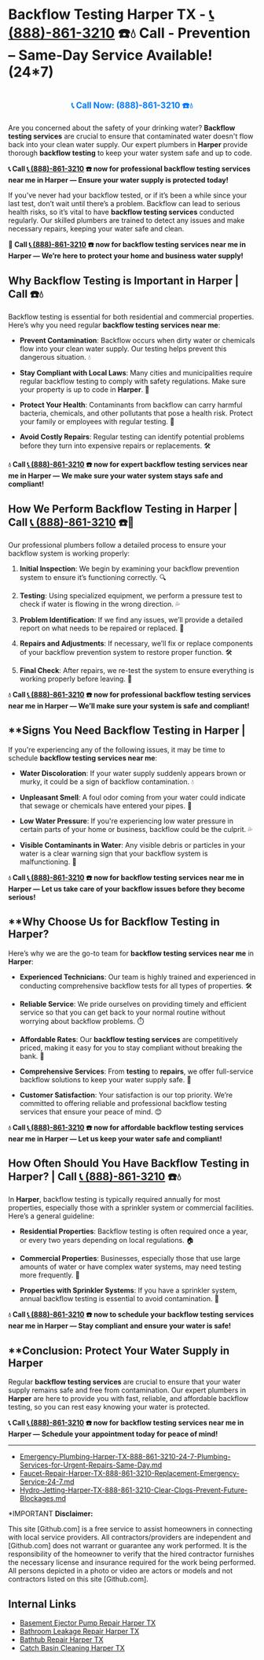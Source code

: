 # **Backflow Testing Harper TX - [📞 (888)-861-3210](https://plumbing-texas-3210.netlify.app) ☎️💧** Call - Prevention – Same-Day Service Available! (24*7)
# 

<p align="center" style="font-size: 1.2em; font-weight: bold; margin: 20px 0;">
  <a href="https://plumbing-texas-3210.netlify.app" target="_blank" style="color: #007BFF; text-decoration: none;">📞 Call Now: (888)-861-3210 ☎️💧</a>
</p>

Are you concerned about the safety of your drinking water? **Backflow testing services** are crucial to ensure that contaminated water doesn't flow back into your clean water supply. Our expert plumbers in **Harper** provide thorough **backflow testing** to keep your water system safe and up to code.

**📞 Call [📞 (888)-861-3210](https://plumbing-texas-3210.netlify.app) ☎️ now for professional **backflow testing services near me** in Harper — Ensure your water supply is protected today!**

If you’ve never had your backflow tested, or if it’s been a while since your last test, don’t wait until there’s a problem. Backflow can lead to serious health risks, so it’s vital to have **backflow testing services** conducted regularly. Our skilled plumbers are trained to detect any issues and make necessary repairs, keeping your water safe and clean.

**🚨 Call [📞 (888)-861-3210](https://plumbing-texas-3210.netlify.app) ☎️ now for **backflow testing services near me** in Harper — We’re here to protect your home and business water supply!**

## **Why Backflow Testing is Important in Harper | Call  ☎️💧**

Backflow testing is essential for both residential and commercial properties. Here’s why you need regular **backflow testing services near me**:

- **Prevent Contamination**: Backflow occurs when dirty water or chemicals flow into your clean water supply. Our testing helps prevent this dangerous situation. 💧

- **Stay Compliant with Local Laws**: Many cities and municipalities require regular backflow testing to comply with safety regulations. Make sure your property is up to code in **Harper**. 📜

- **Protect Your Health**: Contaminants from backflow can carry harmful bacteria, chemicals, and other pollutants that pose a health risk. Protect your family or employees with regular testing. 🏥

- **Avoid Costly Repairs**: Regular testing can identify potential problems before they turn into expensive repairs or replacements. 🛠️

**💧 Call [📞 (888)-861-3210](https://plumbing-texas-3210.netlify.app) ☎️ now for expert **backflow testing services near me** in Harper — We make sure your water system stays safe and compliant!**

## **How We Perform Backflow Testing in Harper | Call [📞 (888)-861-3210](https://plumbing-texas-3210.netlify.app) ☎️🔧**

Our professional plumbers follow a detailed process to ensure your backflow system is working properly:

1. **Initial Inspection**: We begin by examining your backflow prevention system to ensure it’s functioning correctly. 🔍

2. **Testing**: Using specialized equipment, we perform a pressure test to check if water is flowing in the wrong direction. 💦

3. **Problem Identification**: If we find any issues, we’ll provide a detailed report on what needs to be repaired or replaced. 📝

4. **Repairs and Adjustments**: If necessary, we’ll fix or replace components of your backflow prevention system to restore proper function. 🛠️

5. **Final Check**: After repairs, we re-test the system to ensure everything is working properly before leaving. 🔧

**💧 Call [📞 (888)-861-3210](https://plumbing-texas-3210.netlify.app) ☎️ now for professional **backflow testing services near me** in Harper — We’ll make sure your system is safe and compliant!**

## **Signs You Need Backflow Testing in Harper | 

If you're experiencing any of the following issues, it may be time to schedule **backflow testing services near me**:

- **Water Discoloration**: If your water supply suddenly appears brown or murky, it could be a sign of backflow contamination. 💧

- **Unpleasant Smell**: A foul odor coming from your water could indicate that sewage or chemicals have entered your pipes. 🚿

- **Low Water Pressure**: If you're experiencing low water pressure in certain parts of your home or business, backflow could be the culprit. 💦

- **Visible Contaminants in Water**: Any visible debris or particles in your water is a clear warning sign that your backflow system is malfunctioning. 💩

**💧 Call [📞 (888)-861-3210](https://plumbing-texas-3210.netlify.app) ☎️ now for **backflow testing services near me** in Harper — Let us take care of your backflow issues before they become serious!**

## **Why Choose Us for Backflow Testing in Harper? 

Here’s why we are the go-to team for **backflow testing services near me** in **Harper**:

- **Experienced Technicians**: Our team is highly trained and experienced in conducting comprehensive backflow tests for all types of properties. 🛠️

- **Reliable Service**: We pride ourselves on providing timely and efficient service so that you can get back to your normal routine without worrying about backflow problems. ⏱️

- **Affordable Rates**: Our **backflow testing services** are competitively priced, making it easy for you to stay compliant without breaking the bank. 💸

- **Comprehensive Services**: From **testing** to **repairs**, we offer full-service backflow solutions to keep your water supply safe. 🔧

- **Customer Satisfaction**: Your satisfaction is our top priority. We’re committed to offering reliable and professional backflow testing services that ensure your peace of mind. 😊

**💧 Call [📞 (888)-861-3210](https://plumbing-texas-3210.netlify.app) ☎️ now for affordable **backflow testing services near me** in Harper — Let us keep your water safe and compliant!**

## **How Often Should You Have Backflow Testing in Harper? | Call [📞 (888)-861-3210](https://plumbing-texas-3210.netlify.app) ☎️💧**

In **Harper**, backflow testing is typically required annually for most properties, especially those with a sprinkler system or commercial facilities. Here’s a general guideline:

- **Residential Properties**: Backflow testing is often required once a year, or every two years depending on local regulations. 🏠

- **Commercial Properties**: Businesses, especially those that use large amounts of water or have complex water systems, may need testing more frequently. 🏢

- **Properties with Sprinkler Systems**: If you have a sprinkler system, annual backflow testing is essential to avoid contamination. 🌱

**💧 Call [📞 (888)-861-3210](https://plumbing-texas-3210.netlify.app) ☎️ now to schedule your **backflow testing services near me** in Harper — Stay compliant and ensure your water is safe!**

## **Conclusion: Protect Your Water Supply in Harper 

Regular **backflow testing services** are crucial to ensure that your water supply remains safe and free from contamination. Our expert plumbers in **Harper** are here to provide you with fast, reliable, and affordable backflow testing, so you can rest easy knowing your water is protected. 

**📞 Call [📞 (888)-861-3210](https://plumbing-texas-3210.netlify.app) ☎️ now for **backflow testing services near me** in Harper — Schedule your appointment today for peace of mind!**

---

- [Emergency-Plumbing-Harper-TX-888-861-3210-24-7-Plumbing-Services-for-Urgent-Repairs-Same-Day.md](https://github.com/allyoucaneatsushiin/plumbing-texas/blob/main/Emergency-Plumbing-Harper-TX-888-861-3210-24-7-Plumbing-Services-for-Urgent-Repairs-Same-Day.md)
- [Faucet-Repair-Harper-TX-888-861-3210-Replacement-Emergency-Service-24-7.md](https://github.com/allyoucaneatsushiin/plumbing-texas/blob/main/Faucet-Repair-Harper-TX-888-861-3210-Replacement-Emergency-Service-24-7.md)
- [Hydro-Jetting-Harper-TX-888-861-3210-Clear-Clogs-Prevent-Future-Blockages.md](https://github.com/allyoucaneatsushiin/plumbing-texas/blob/main/Hydro-Jetting-Harper-TX-888-861-3210-Clear-Clogs-Prevent-Future-Blockages.md)


*IMPORTANT **Disclaimer:**

This site [Github.com] is a free service to assist homeowners in connecting with local service providers. All contractors/providers are independent and [Github.com] does not warrant or guarantee any work performed. It is the responsibility of the homeowner to verify that the hired contractor furnishes the necessary license and insurance required for the work being performed. All persons depicted in a photo or video are actors or models and not contractors listed on this site [Github.com].


## Internal Links
- [Basement Ejector Pump Repair Harper TX](https://github.com/allyoucaneatsushiin/plumbing-texas/blob/main/Basement-Ejector-Pump-Repair-Harper-TX-888-861-3210-Same-Day-Service-for-Urgent-Repairs-24-7.md)
- [Bathroom Leakage Repair Harper TX](https://github.com/allyoucaneatsushiin/plumbing-texas/blob/main/Bathroom-Leakage-Repair-Harper-TX-888-861-3210-Fix-Leaks-Fast-Avoid-Damage-24-7.md)
- [Bathtub Repair Harper TX](https://github.com/allyoucaneatsushiin/plumbing-texas/blob/main/Bathtub-Repair-Harper-TX-888-861-3210-Replacement-Same-Day-Service-to-Restore-Your-Tub-24-7.md)
- [Catch Basin Cleaning Harper TX](https://github.com/allyoucaneatsushiin/plumbing-texas/blob/main/Catch-Basin-Cleaning-Harper-TX-888-861-3210-Storm-Drain-Emergency-Services-Available-24-7-Fast-Affordable.md)
